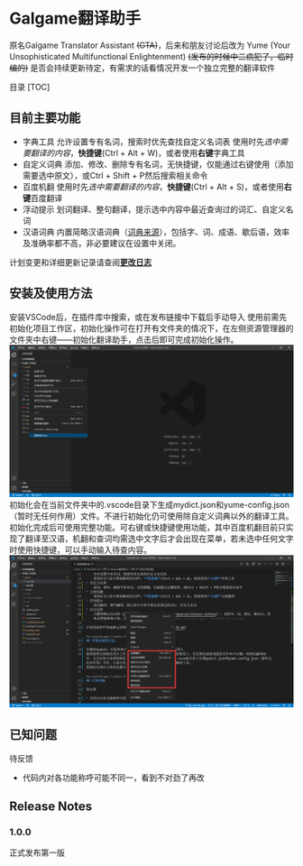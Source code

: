 # Galgame翻译助手

原名Galgame Translator Assistant ~~(GTA)~~，后来和朋友讨论后改为 Yume (Your Unsophisticated Multifunctional Enlightenment)
~~(发布的时候中二病犯了，临时编的)~~
是否会持续更新待定，有需求的话看情况开发一个独立完整的翻译软件

目录
[TOC]

## 目前主要功能

* 字典工具
    允许设置专有名词，搜索时优先查找自定义名词表
    使用时先*选中需要翻译的内容*，**快捷键**(Ctrl + Alt + W)，或者使用**右键**字典工具
* 自定义词典
    添加、修改、删除专有名词，无快捷键，仅能通过右键使用（添加需要选中原文），或Ctrl + Shift + P然后搜索相关命令
* 百度机翻
    使用时先*选中需要翻译的内容*，**快捷键**(Ctrl + Alt + S)，或者使用**右键**百度翻译
* 浮动提示
    划词翻译、整句翻译，提示选中内容中最近查询过的词汇、自定义名词
* 汉语词典
    内置简略汉语词典（[词典来源](https://github.com/pwxcoo/chinese-xinhua)），包括字、词、成语、歇后语，效率及准确率都不高，非必要建议在设置中关闭。

计划变更和详细更新记录请查阅[**更改日志**](./CHANGELOG.md)

## 安装及使用方法

安装VSCode后，在插件库中搜索，或在发布链接中下载后手动导入
使用前需先初始化项目工作区，初始化操作可在打开有文件夹的情况下，在左侧资源管理器的文件夹中右键——初始化翻译助手，点击后即可完成初始化操作。
![初始化操作演示](./pic/初始化.png)
初始化会在当前文件夹中的.vscode目录下生成mydict.json和yume-config.json（暂时无任何作用）文件。不进行初始化仍可使用除自定义词典以外的翻译工具。
初始化完成后可使用完整功能。可右键或快捷键使用功能，其中百度机翻目前只实现了翻译至汉语，机翻和查词均需选中文字后才会出现在菜单，若未选中任何文字时使用快捷键，可以手动输入待查内容。
![功能使用演示](./pic/右键.png)

## 已知问题

待反馈

* 代码内对各功能称呼可能不同一，看到不对劲了再改

## Release Notes

### 1.0.0

正式发布第一版
